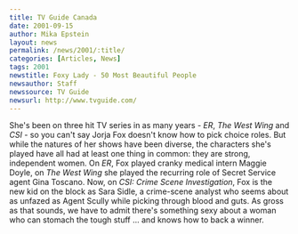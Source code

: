 ```yaml
---
title: TV Guide Canada
date: 2001-09-15
author: Mika Epstein
layout: news
permalink: /news/2001/:title/
categories: [Articles, News]
tags: 2001
newstitle: Foxy Lady - 50 Most Beautiful People  
newsauthor: Staff  
newssource: TV Guide
newsurl: http://www.tvguide.com/  
---
```

She's been on three hit TV series in as many years - *ER*, *The West Wing* and *CSI* - so you can't say Jorja Fox doesn't know how to pick choice roles. But while the natures of her shows have been diverse, the characters she's played have all had at least one thing in common: they are strong, independent women. On *ER*, Fox played cranky medical intern Maggie Doyle, on *The West Wing* she played the recurring role of Secret Service agent Gina Toscano. Now, on *CSI: Crime Scene Investigation*, Fox is the new kid on the block as Sara Sidle, a crime-scene analyst who seems about as unfazed as Agent Scully while picking through blood and guts. As gross as that sounds, we have to admit there's something sexy about a woman who can stomach the tough stuff ... and knows how to back a winner.

